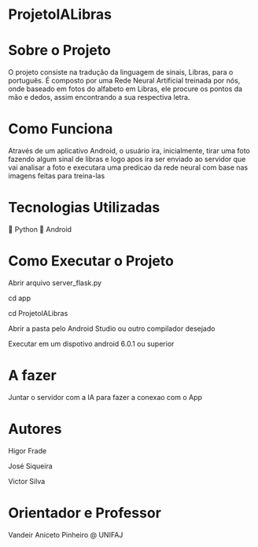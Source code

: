 # ProjetoIALibras

# Sobre o Projeto
O projeto consiste na tradução da linguagem de sinais, Libras, para o português.
É composto por uma Rede Neural Artificial treinada por nós, onde baseado em fotos do alfabeto em Libras, ele procure os pontos da mão e dedos, assim encontrando a sua respectiva letra.
# Como Funciona
Através de um aplicativo Android, o usuário ira, inicialmente, tirar uma foto fazendo algum sinal de libras e logo apos ira ser enviado ao servidor que vai analisar a foto e executara uma predicao da rede neural com base nas imagens feitas para treina-las

# Tecnologias Utilizadas
🐍 Python
📱 Android

# Como Executar o Projeto
Abrir arquivo server_flask.py

cd app 

cd ProjetoIALibras

Abrir a pasta pelo Android Studio ou outro compilador desejado

Executar em um dispotivo android 6.0.1 ou superior

# A fazer
Juntar o servidor com a IA para fazer a conexao com o App

# Autores
Higor Frade

José Siqueira

Victor Silva

# Orientador e Professor
Vandeir Aniceto Pinheiro @ UNIFAJ
